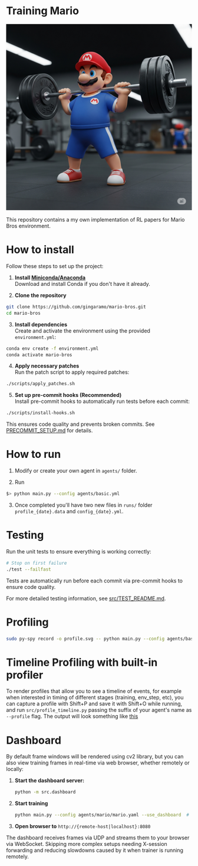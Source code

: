 # Training Mario

![mario](./media/images/training_mario.png)

This repository contains a my own implementation of RL papers for Mario Bros environment.

# How to install

Follow these steps to set up the project:

1. **Install [Miniconda/Anaconda](https://docs.conda.io/en/latest/miniconda.html)**  
  Download and install Conda if you don't have it already.

2. **Clone the repository**  
  ```bash
  git clone https://github.com/gingaramo/mario-bros.git
  cd mario-bros
  ```

3. **Install dependencies**  
  Create and activate the environment using the provided `environment.yml`:
  ```bash
  conda env create -f environment.yml
  conda activate mario-bros
  ```

4. **Apply necessary patches**  
  Run the patch script to apply required patches:
  ```bash
  ./scripts/apply_patches.sh
  ```

5. **Set up pre-commit hooks (Recommended)**  
  Install pre-commit hooks to automatically run tests before each commit:
  ```bash
  ./scripts/install-hooks.sh
  ```
  This ensures code quality and prevents broken commits. See [PRECOMMIT_SETUP.md](PRECOMMIT_SETUP.md) for details.

# How to run

1) Modify or create your own agent in `agents/` folder.

2) Run

```bash
$> python main.py --config agents/basic.yml
```

3) Once completed you'll have two new files in `runs/` folder `profile_{date}.data` and `config_{date}.yml`.

# Testing

Run the unit tests to ensure everything is working correctly:

```bash
# Stop on first failure
./test --failfast
```

Tests are automatically run before each commit via pre-commit hooks to ensure code quality.

For more detailed testing information, see [src/TEST_README.md](src/TEST_README.md).

# Profiling

```bash
sudo py-spy record -o profile.svg -- python main.py --config agents/basic.yaml
```

# Timeline Profiling with built-in profiler

To render profiles that allow you to see a timeline of events, for example when interested in timing of different
stages (training, env_step, etc), you can capture a profile with Shift+P and save it with Shift+O while running,
and run `src/profile_timeline.py` passing the suffix of your agent's name as `--profile` flag. The output will
look something like [this](./timeline_output/timeline.html)

# Dashboard

By default frame windows will be rendered using cv2 library, but you can also view training
frames in real-time via web browser, whether remotely or locally:

1. **Start the dashboard server:**
   ```bash
   python -m src.dashboard
   ```

2. **Start training**
   ```bash
   python main.py --config agents/mario/mario.yaml --use_dashboard  # key-flag
   ```

2. **Open browser to** `http://{remote-host|localhost}:8080`

The dashboard receives frames via UDP and streams them to your browser via WebSocket. 
Skipping more complex setups needing X-session forwarding and reducing slowdowns caused by
it when trainer is running remotely.
